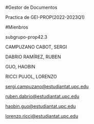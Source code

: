 #Gestor de Documentos

Practica de GEI-PROP(2022-2023Q1)

#Mienbros

subgrupo-prop42.3

CAMPUZANO CABOT, SERGI

DABRIO RAMÍREZ, RUBEN

GUO, HAOBIN

RICCI PUJOL, LORENZO

sergi.campuzano@estudiantat.upc.edu

ruben.dabrio@estudiantat.upc.edu

haobin.guo@estudiantat.upc.edu

lorenzo.ricci@estudiantat.upc.edu
